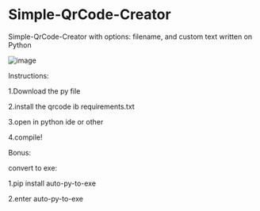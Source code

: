 # Simple-QrCode-Creator
Simple-QrCode-Creator with options: filename, and custom text written on Python

![image](https://user-images.githubusercontent.com/83592338/226181863-d3ef2bb5-b743-4a81-a6ed-61777430d91e.png)

Instructions:

1.Download the py file

2.install the qrcode ib requirements.txt

3.open in python ide or other

4.compile!

Bonus:

convert to exe:

1.pip install auto-py-to-exe

2.enter auto-py-to-exe

